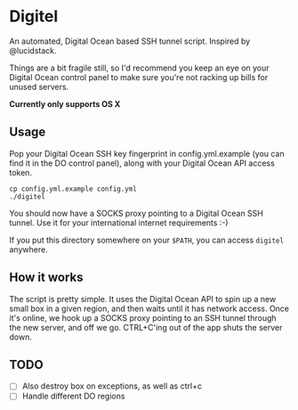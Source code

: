 # Digitel

An automated, Digital Ocean based SSH tunnel script. Inspired by
@lucidstack.

Things are a bit fragile still, so I'd recommend you keep an eye on your
Digital Ocean control panel to make sure you're not racking up bills for
unused servers.

**Currently only supports OS X**

## Usage

Pop your Digital Ocean SSH key fingerprint in config.yml.example (you
can find it in the DO control panel), along with your Digital Ocean API
access token.

```
cp config.yml.example config.yml
./digitel
```

You should now have a SOCKS proxy pointing to a Digital Ocean SSH
tunnel. Use it for your international internet requirements :-)

If you put this directory somewhere on your `$PATH`, you can access
`digitel` anywhere.

## How it works

The script is pretty simple. It uses the Digital Ocean API to spin up a
new small box in a given region, and then waits until it has network
access. Once it's online, we hook up a SOCKS proxy pointing to an SSH
tunnel through the new server, and off we go. CTRL+C'ing out of the app
shuts the server down.

## TODO

- [ ] Also destroy box on exceptions, as well as ctrl+c
- [ ] Handle different DO regions
